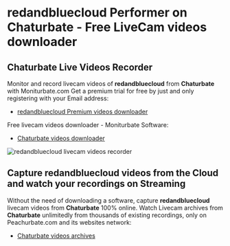 # redandbluecloud Performer on Chaturbate - Free LiveCam videos downloader

## Chaturbate Live Videos Recorder

Monitor and record livecam videos of **redandbluecloud** from **Chaturbate** with Moniturbate.com
Get a premium trial for free by just and only registering with your Email address:
* [redandbluecloud Premium videos downloader](https://moniturbate.com/request-demo-licence-key.html)

Free livecam videos downloader - Moniturbate Software:
* [Chaturbate videos downloader](https://moniturbate.com/moniturbate-download-software.html)

![redandbluecloud livecam videos recorder](https://peachurnet.com/templates/moniturbate-software.png)


## Capture redandbluecloud videos from the Cloud and watch your recordings on Streaming

Without the need of downloading a software, capture **redandbluecloud** livecam videos from **Chaturbate** 100% online.
Watch Livecam archives from **Chaturbate** unlimitedly from thousands of existing recordings, only on Peachurbate.com and its websites network:
* [Chaturbate videos archives](https://peachurnet.com/)